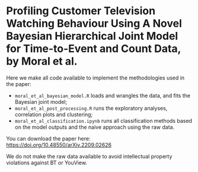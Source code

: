 # Profiling Customer Television Watching Behaviour Using A Novel Bayesian Hierarchical Joint Model for Time-to-Event and Count Data, by Moral et al.

Here we make all code available to implement the methodologies used in the paper:

- `moral_et_al_bayesian_model.R` loads and wrangles the data, and fits the Bayesian joint model;
- `moral_et_al_post_processing.R` runs the exploratory analyses, correlation plots and clustering;
- `moral_et_al_classification.ipynb` runs all classification methods based on the model outputs and the naive approach using the raw data.

You can download the paper here: https://doi.org/10.48550/arXiv.2209.02626

We do not make the raw data available to avoid intellectual property violations against BT or YouView.
